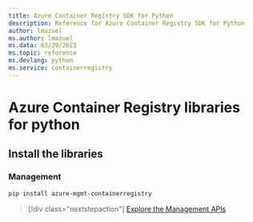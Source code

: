 ```yaml
---
title: Azure Container Registry SDK for Python
description: Reference for Azure Container Registry SDK for Python
author: lmazuel
ms.author: lmazuel
ms.data: 03/29/2023
ms.topic: reference
ms.devlang: python
ms.service: containerregistry
---
```

# Azure Container Registry libraries for python

## Install the libraries


### Management

```bash
pip install azure-mgmt-containerregistry
```
> [!div class="nextstepaction"]
> [Explore the Management APIs](/python/api/overview/azure/containerregistry/management)